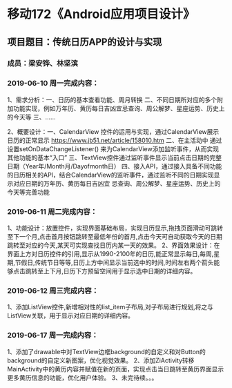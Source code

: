 # 移动172《Android应用项目设计》
## 项目题目：传统日历APP的设计与实现
### 成员：梁安铧、林坚滨

### 2019-06-10 周一完成内容：
1、需求分析：一、日历的基本查看功能、周月转换
            二、不同日期所对应的多个附加功能实现，例如万年历、黄历每日吉凶宜忌查询、周公解梦、星座运势、历史上的今天等
            三、……

2、概要设计：一、CalendarView 控件的运用与实现，通过CalendarView展示日历的正常显示
               https://www.jb51.net/article/158010.htm
            二、在主活动中 通过设置setOnDataChangeListener() 来为CalendarView添加监听事件，从而实现其他功能的基本“入口”
            三、TextView控件通过监听事件显示当前点击日期的完整日期（Year年/Month月/Dayofmonth日）
            四、接入API，通过接入具备不同功能的日历相关的API，结合CalendarView的监听事件，通过监听不同的日期实现显示对应日期的万年历、黄历每日吉凶宜             忌查询、周公解梦、星座运势、历史上的今天等完善功能

### 2019-06-11 周二完成内容：
1、功能设计：放置控件，实现界面基础布局，实现日历显示,拖拽页面滑动可跳转至下一个月,点击首月按钮跳转至最低年份的首月,点击今天可自动获取今天的日期跳转至对应的今天,某天可实现查找日历内某一天的效果。
2、界面效果设计：在界面上方对日历控件的引用,显示从1990-2100年的日历,能正常显示每日,每周,星期,节假日,传统节日等等,日历上方中间显示当前选中的时间,时间左右两个箭头能够点击跳转至上下月,日历下方预留空间用于显示选中日期的详细内容。


### 2019-06-12 周三完成内容：
1、添加ListView控件,新增相对性的list_item子布局,对子布局进行规划,将之与ListView关联，用于显示对应日期的详细内容。

### 2019-06-17 周一完成内容：
1、添加了drawable中对TextView边框background的自定义和对Button的background的自定义新图案，优化视觉效果。
2、添加ZiActivity转移MainActivity中的黄历内容并赋值在新的页面，实现点击当日跳转至黄历界面显示更多黄历信息的功能，优化用户体验。
3、未完待续。。。

